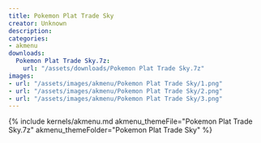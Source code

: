 ```yaml
---
title: Pokemon Plat Trade Sky
creator: Unknown
description: 
categories:
- akmenu
downloads:
  Pokemon Plat Trade Sky.7z:
    url: "/assets/downloads/Pokemon Plat Trade Sky.7z"
images:
- url: "/assets/images/akmenu/Pokemon Plat Trade Sky/1.png"
- url: "/assets/images/akmenu/Pokemon Plat Trade Sky/2.png"
- url: "/assets/images/akmenu/Pokemon Plat Trade Sky/3.png"
---
```


{% include kernels/akmenu.md akmenu_themeFile="Pokemon Plat Trade Sky.7z" akmenu_themeFolder="Pokemon Plat Trade Sky" %}
